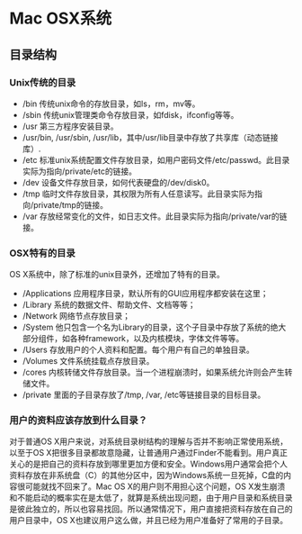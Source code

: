 # Mac OSX系统

## 目录结构

### Unix传统的目录

- /bin 传统unix命令的存放目录，如ls，rm，mv等。
- /sbin 传统unix管理类命令存放目录，如fdisk，ifconfig等等。
- /usr 第三方程序安装目录。
- /usr/bin, /usr/sbin, /usr/lib，其中/usr/lib目录中存放了共享库（动态链接库）.
- /etc 标准unix系统配置文件存放目录，如用户密码文件/etc/passwd。此目录实际为指向/private/etc的链接。
- /dev 设备文件存放目录，如何代表硬盘的/dev/disk0。
- /tmp 临时文件存放目录，其权限为所有人任意读写。此目录实际为指向/private/tmp的链接。
- /var 存放经常变化的文件，如日志文件。此目录实际为指向/private/var的链接。

### OSX特有的目录

OS X系统中，除了标准的unix目录外，还增加了特有的目录。

- /Applications 应用程序目录，默认所有的GUI应用程序都安装在这里；
- /Library 系统的数据文件、帮助文件、文档等等；
- /Network 网络节点存放目录；
- /System 他只包含一个名为Library的目录，这个子目录中存放了系统的绝大部分组件，如各种framework，以及内核模块，字体文件等等。
- /Users 存放用户的个人资料和配置。每个用户有自己的单独目录。
- /Volumes 文件系统挂载点存放目录。
- /cores 内核转储文件存放目录。当一个进程崩溃时，如果系统允许则会产生转储文件。
- /private 里面的子目录存放了/tmp, /var, /etc等链接目录的目标目录。

### 用户的资料应该存放到什么目录？

对于普通OS X用户来说，对系统目录树结构的理解与否并不影响正常使用系统，以至于OS X把很多目录都故意隐藏，让普通用户通过Finder不能看到。用户真正关心的是把自己的资料存放到哪里更加方便和安全。Windows用户通常会把个人资料存放在非系统盘（C）的其他分区中，因为Windows系统一旦死掉，C盘的内容很可能就找不回来了。Mac OS X的用户则不用担心这个问题，OS X发生崩溃和不能启动的概率实在是太低了，就算是系统出现问题，由于用户目录和系统目录是彼此独立的，所以也容易找回。所以通常情况下，用户直接把资料存放在自己的用户目录中，OS X也建议用户这么做，并且已经为用户准备好了常用的子目录。